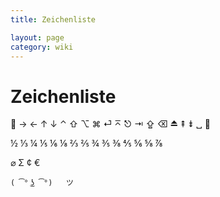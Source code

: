 ```yaml
---
title: Zeichenliste

layout: page
category: wiki
---
```

# Zeichenliste

 → ← ↑ ↓ ⌃ ⇧ ⌥ ⌘ ⏎ ⌅ ⎋ ⇥ ⇪ ⌫ ⏏ ⇞ ⇟ ␣ ➚

½ ⅓ ¼ ⅕ ⅙ ⅛ ⅔ ⅖ ¾ ⅗ ⅜ ⅘ ⅚ ⅝ ⅞

⌀ Σ ¢ €

    ( ͡° ͜ʖ ͡°)   ツ
